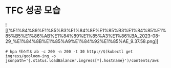   

# TFC 성공 모습

![[%E1%84%89%E1%85%B3%E1%84%8F%E1%85%B3%E1%84%85%E1%85%B5%E1%86%AB%E1%84%89%E1%85%A3%E1%86%BA_2023-08-29_%E1%84%8B%E1%85%A9%E1%84%92%E1%85%AE_9.37.58.png]]

  

```
# hpa 테스트$ ab -c 200 -n 200 -t 30 http://$(kubectl get ingress/gooloom-ing -o jsonpath='{.status.loadBalancer.ingress[*].hostname}')/contents/aws
```